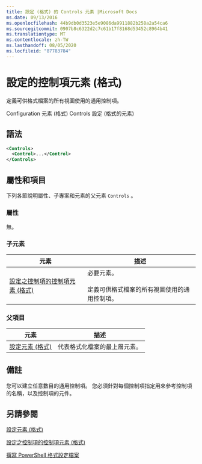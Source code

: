 ```yaml
---
title: 設定 (格式) 的 Controls 元素 |Microsoft Docs
ms.date: 09/13/2016
ms.openlocfilehash: 44b9db0d3523e5e9086da9911882b258a2a54ca6
ms.sourcegitcommit: 0907b8c6322d2c7c61b17f8168d53452c8964b41
ms.translationtype: MT
ms.contentlocale: zh-TW
ms.lasthandoff: 08/05/2020
ms.locfileid: "87783784"
---
```

# <a name="controls-element-for-configuration-format"></a>設定的控制項元素 (格式)

定義可供格式檔案的所有視圖使用的通用控制項。

Configuration 元素 (格式) Controls 設定 (格式的元素) 

## <a name="syntax"></a>語法

```xml
<Controls>
  <Control>...</Control>
</Controls>
```

## <a name="attributes-and-elements"></a>屬性和項目

下列各節說明屬性、子專案和元素的父元素 `Controls` 。

### <a name="attributes"></a>屬性

無。

### <a name="child-elements"></a>子元素

|元素|描述|
|-------------|-----------------|
|[設定之控制項的控制項元素 (格式)](./control-element-for-controls-for-configuration-format.md)|必要元素。<br /><br /> 定義可供格式檔案的所有視圖使用的通用控制項。|

### <a name="parent-elements"></a>父項目

|元素|描述|
|-------------|-----------------|
|[設定元素 (格式)](./configuration-element-format.md)|代表格式化檔案的最上層元素。|

## <a name="remarks"></a>備註

您可以建立任意數目的通用控制項。 您必須針對每個控制項指定用來參考控制項的名稱，以及控制項的元件。

## <a name="see-also"></a>另請參閱

[設定元素 (格式)](./configuration-element-format.md)

[設定之控制項的控制項元素 (格式)](./control-element-for-controls-for-configuration-format.md)

[撰寫 PowerShell 格式設定檔案](./writing-a-powershell-formatting-file.md)
